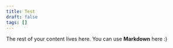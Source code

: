 ```yaml
---
title: Test
draft: false
tags: []
---
```

 
The rest of your content lives here. You can use **Markdown** here :)
